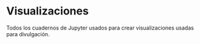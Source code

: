 # Visualizaciones

Todos los cuadernos de Jupyter usados para crear visualizaciones usadas para  divulgación.
